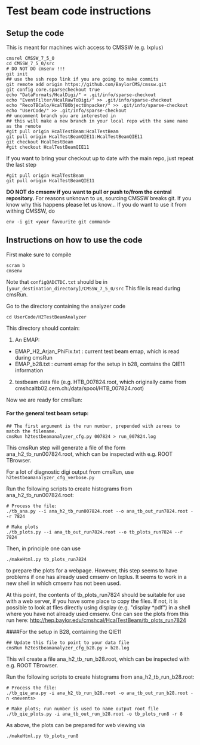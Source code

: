# Test beam code instructions 

## Setup the code

This is meant for machines wich access to CMSSW (e.g. lxplus)

```
cmsrel CMSSW_7_5_0
cd CMSSW_7_5_0/src
# DO NOT DO cmsenv !!!
git init
## use the ssh repo link if you are going to make commits 
git remote add origin https://github.com/BaylorCMS/cmssw.git
git config core.sparsecheckout true
echo "DataFormats/HcalDigi/" > .git/info/sparse-checkout
echo "EventFilter/HcalRawToDigi/" >> .git/info/sparse-checkout
echo "RecoTBCalo/HcalTBObjectUnpacker/" >> .git/info/sparse-checkout
echo "UserCode/" >> .git/info/sparse-checkout
## uncomment branch you are interested in
## this will make a new branch in your local repo with the same name as the remote
#git pull origin HcalTestBeam:HcalTestBeam
git pull origin HcalTestBeamQIE11:HcalTestBeamQIE11
git checkout HcalTestBeam
#git checkout HcalTestBeamQIE11
```

If you want to bring your checkout up to date with the main repo, just repeat the last step
```
#git pull origin HcalTestBeam
git pull origin HcalTestBeamQIE11
```

**DO NOT do cmsenv if you want to pull or push to/from the central repository.** 
For reasons unknown to us, sourcing CMSSW breaks git. If you know why this happens please let us know...
If you do want to use it from withing CMSSW, do
```
env -i git <your favourite git command>
```

## Instructions on how to use the code

First make sure to compile
```
scram b
cmsenv
```

Note that `configQADCTDC.txt` should be in `[your_destination_directory]/CMSSW_7_5_0/src`
This file is read during cmsRun.

Go to the directory containing the analyzer code
```
cd UserCode/H2TestBeamAnalyzer
```

This directory should contain:

1. An EMAP:
  - EMAP_H2_Arjan_PhiFix.txt : current test beam emap, which is read during cmsRun
  - EMAP_b28.txt : current emap for the setup in b28, contains the QIE11 information
2. testbeam data file (e.g.  HTB_007824.root, which originally came from cmshcaltb02.cern.ch:/data/spool/HTB_007824.root)

Now we are ready for cmsRun:

#### For the general test beam setup:

```
## The first argument is the run number, prepended with zeroes to match the filename.
cmsRun h2testbeamanalyzer_cfg.py 007824 > run_007824.log
```
This cmsRun step will generate a file of the form ana_h2_tb_run007824.root, 
which can be inspected with e.g. ROOT TBrowser.

For a lot of diagnostic digi output from cmsRun, use `h2testbeamanalyzer_cfg_verbose.py`

Run the following scripts to create histograms from ana_h2_tb_run007824.root:

```
# Process the file:
./tb_ana.py --i ana_h2_tb_run007824.root --o ana_tb_out_run7824.root --r 7824 

# Make plots
./tb_plots.py --i ana_tb_out_run7824.root --o tb_plots_run7824 --r 7824 
```

Then, in principle one can use
```
./makeHtml.py tb_plots_run7824
```
to prepare the plots for a webpage.  However, this step seems to have 
problems if one has already used cmsenv on lxplus.  It seems to
work in a new shell in which cmsenv has not been used.

At this point, the contents of tb_plots_run7824 should be suitable for use with a web server, if you have some place to copy the files.
If not, it is possible to look at files directly using display (e.g. "display *pdf") in a shell where you have not already used cmsenv.
One can see the plots from this run here:  http://hep.baylor.edu/cmshcal/HcalTestBeam/tb_plots_run7824

####For the setup in B28, containing the QIE11

```
## Update this file to point to your data file
cmsRun h2testbeamanalyzer_cfg_b28.py > b28.log
```

This wil create a file ana_h2_tb_run_b28.root, which can be inspected with e.g. ROOT TBrowser. 

Run the following scripts to create histograms from ana_h2_tb_run_b28.root:

```
# Process the file:
./tb_qie_ana.py -i ana_h2_tb_run_b28.root -o ana_tb_out_run_b28.root -n <nevents> 

# Make plots; run number is used to name output root file
./tb_qie_plots.py -i ana_tb_out_run_b28.root -o tb_plots_run8 -r 8
```

As above, the plots can be prepared for web viewing via
```
./makeHtml.py tb_plots_run8
```

